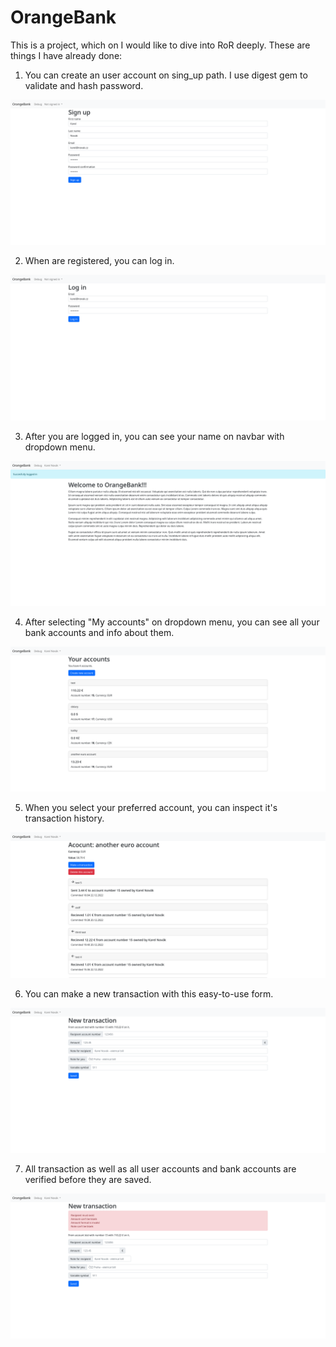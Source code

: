 # OrangeBank
This is a project, which on I would like to dive into RoR deeply. These are things I have already done:

1. You can create an user account on sing_up path. I use digest gem to validate and hash password.
<img src="screenshots/sign_up.png">

2. When are registered, you can log in.
<img src="screenshots/log_in.png">

3. After you are logged in, you can see your name on navbar with dropdown menu.
<img src="screenshots/logged_in.png">

4. After selecting "My accounts" on dropdown menu, you can see all your bank accounts and info about them.
<img src="screenshots/accounts.png">

5. When you select your preferred account, you can inspect it's transaction history.
<img src="screenshots/transaction_history.png">

6. You can make a new transaction with this easy-to-use form.
<img src="screenshots/new_transaction.png">

7. All transaction as well as all user accounts and bank accounts are verified before they are saved.
<img src="screenshots/new_transaction-varefication.png">